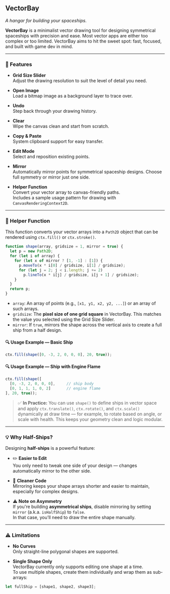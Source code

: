 ## **VectorBay**  
*A hangar for building your spaceships.*

**VectorBay** is a minimalist vector drawing tool for designing symmetrical spaceships with precision and ease. Most vector apps are either too complex or too limited. VectorBay aims to hit the sweet spot: fast, focused, and built with game dev in mind.

---

### 🔧 Features

- **Grid Size Slider**  
  Adjust the drawing resolution to suit the level of detail you need.

- **Open Image**  
  Load a bitmap image as a background layer to trace over.

- **Undo**  
  Step back through your drawing history.

- **Clear**  
  Wipe the canvas clean and start from scratch.

- **Copy & Paste**  
  System clipboard support for easy transfer.

- **Edit Mode**  
  Select and reposition existing points.

- **Mirror**  
  Automatically mirror points for symmetrical spaceship designs. Choose full symmetry or mirror just one side.

- **Helper Function**  
  Convert your vector array to canvas-friendly paths.  
  Includes a sample usage pattern for drawing with `CanvasRenderingContext2D`.

---

### 🧰 Helper Function

This function converts your vector arrays into a `Path2D` object that can be rendered using `ctx.fill()` or `ctx.stroke()`.

```js
function shape(array, gridsize = 1, mirror = true) {
  let p = new Path2D;
  for (let i of array) {
    for (let x of mirror ? [1, -1] : [1]) {
      p.moveTo(x * i[0] / gridsize, i[1] / gridsize);
      for (let j = 2; j < i.length; j += 2)
        p.lineTo(x * i[j] / gridsize, i[j + 1] / gridsize);
    }
  }
  return p;
}
```

- `array`: An array of points (e.g., `[x1, y1, x2, y2, ...]`) or an array of such arrays.
- `gridsize`: The **pixel size of one grid square** in VectorBay. This matches the value you selected using the Grid Size Slider.
- `mirror`: If `true`, mirrors the shape across the vertical axis to create a full ship from a half design.

#### 🔍 Usage Example — Basic Ship

```js
ctx.fill(shape([0, -3, 2, 0, 0, 0], 20, true));
```

#### 🔍 Usage Example — Ship with Engine Flame

```js
ctx.fill(shape([
  [0, -3, 2, 0, 0, 0],     // ship body
  [0, 1, 1, 1, 0, 2]       // engine flame
], 20, true));
```

> ✅ **In Practice:** You can use `shape()` to define ships in vector space and apply `ctx.translate()`, `ctx.rotate()`, and `ctx.scale()` dynamically at draw time — for example, to rotate based on angle, or scale with health. This keeps your geometry clean and logic modular.

---

### 💡 Why Half-Ships?

Designing **half-ships** is a powerful feature:

- ✏️ **Easier to Edit**  
  You only need to tweak one side of your design — changes automatically mirror to the other side.

- 🧠 **Cleaner Code**  
  Mirroring keeps your shape arrays shorter and easier to maintain, especially for complex designs.

- ⚠️ **Note on Asymmetry**  
  If you're building **asymmetrical ships**, disable mirroring by setting `mirror` (a.k.a. `isHalfShip`) to `false`.  
  In that case, you’ll need to draw the entire shape manually.

---

### ⚠️ Limitations

- **No Curves**  
  Only straight-line polygonal shapes are supported.

- **Single Shape Only**  
  VectorBay currently only supports editing one shape at a time.  
  To use multiple shapes, create them individually and wrap them as sub-arrays:

```js
let fullShip = [shape1, shape2, shape3];
```
